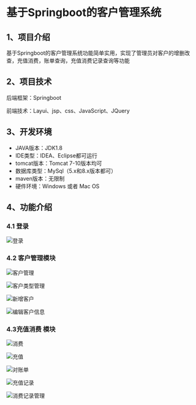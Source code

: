 # 基于Springboot的客户管理系统



## 1、项目介绍

基于Springboot的客户管理系统功能简单实用，实现了管理员对客户的增删改查，充值消费，账单查询，充值消费记录查询等功能


## 2、项目技术

后端框架：Springboot

前端技术：Layui、jsp、css、JavaScript、JQuery

## 3、开发环境

- JAVA版本：JDK1.8
- IDE类型：IDEA、Eclipse都可运行
- tomcat版本：Tomcat 7-10版本均可
- 数据库类型：MySql（5.x和8.x版本都可） 
- maven版本：无限制
- 硬件环境：Windows 或者 Mac OS


## 4、功能介绍

### 4.1 登录

![登录](https://project-images-1256969109.cos.ap-chongqing.myqcloud.com/Typora-Images/202207191705270.jpg)

### 4.2 客户管理模块

![客户管理](https://project-images-1256969109.cos.ap-chongqing.myqcloud.com/Typora-Images/202207191705008.jpg)

![客户类型管理](https://project-images-1256969109.cos.ap-chongqing.myqcloud.com/Typora-Images/202207191705415.jpg)

![新增客户](https://project-images-1256969109.cos.ap-chongqing.myqcloud.com/Typora-Images/202207191705410.jpg)

![编辑客户信息](https://project-images-1256969109.cos.ap-chongqing.myqcloud.com/Typora-Images/202207191705619.jpg)

### 4.3充值消费 模块

![消费](https://project-images-1256969109.cos.ap-chongqing.myqcloud.com/Typora-Images/202207191706636.jpg)

![充值](https://project-images-1256969109.cos.ap-chongqing.myqcloud.com/Typora-Images/202207191706230.jpg)

![对账单](https://project-images-1256969109.cos.ap-chongqing.myqcloud.com/Typora-Images/202207191706078.jpg)

![充值记录](https://project-images-1256969109.cos.ap-chongqing.myqcloud.com/Typora-Images/202207191706678.jpg)

![消费记录管理](https://project-images-1256969109.cos.ap-chongqing.myqcloud.com/Typora-Images/202207191706798.jpg)



